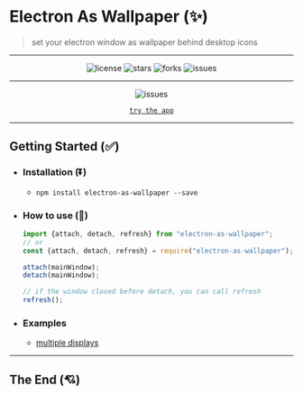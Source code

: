 # Electron As Wallpaper (✨)

> set your electron window as wallpaper behind desktop icons
---

<div align="center">

![license](https://badgen.net/badge/license/MIT/blue)
![stars](https://badgen.net/npm/v/electron-as-wallpaper)
![forks](https://badgen.net/npm/dw/electron-as-wallpaper)
![issues](https://badgen.net/github/issues/meslzy/electron-as-wallpaper)

</div>

---

<div align="center">

![issues](assets/app.gif)

<a href="https://github.com/meslzy/electron-as-wallpaper/releases/tag/v1.0">`try the app`</a>

</div>

---

## Getting Started (✅)

- ### Installation (⏬)
	- `npm install electron-as-wallpaper --save`

- ### How to use (🌠)
  ```js
  import {attach, detach, refresh} from "electron-as-wallpaper";
  // or
  const {attach, detach, refresh} = require("electron-as-wallpaper");
  
  attach(mainWindow);
  detach(mainWindow);
  
  // if the window closed before detach, you can call refresh
  refresh();
	```

- ### Examples
	- [multiple displays](test/index.js)

---

## The End (💘)
